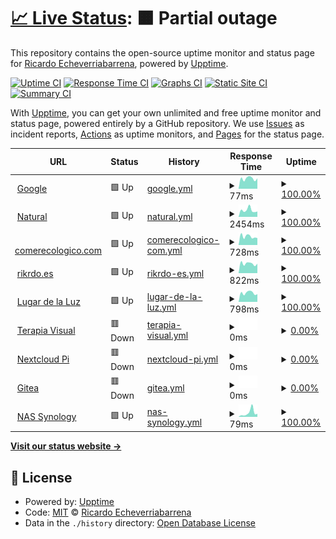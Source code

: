 # [📈 Live Status](https://rikrdo1979.github.io/upptime): <!--live status--> **🟧 Partial outage**

This repository contains the open-source uptime monitor and status page for [Ricardo Echeverriabarrena](www.rikrdo.es/cv), powered by [Upptime](https://github.com/upptime/upptime).

[![Uptime CI](https://github.com/rikrdo1979/upptime/workflows/Uptime%20CI/badge.svg)](https://github.com/rikrdo1979/upptime/actions?query=workflow%3A%22Uptime+CI%22)
[![Response Time CI](https://github.com/rikrdo1979/upptime/workflows/Response%20Time%20CI/badge.svg)](https://github.com/rikrdo1979/upptime/actions?query=workflow%3A%22Response+Time+CI%22)
[![Graphs CI](https://github.com/rikrdo1979/upptime/workflows/Graphs%20CI/badge.svg)](https://github.com/rikrdo1979/upptime/actions?query=workflow%3A%22Graphs+CI%22)
[![Static Site CI](https://github.com/rikrdo1979/upptime/workflows/Static%20Site%20CI/badge.svg)](https://github.com/rikrdo1979/upptime/actions?query=workflow%3A%22Static+Site+CI%22)
[![Summary CI](https://github.com/rikrdo1979/upptime/workflows/Summary%20CI/badge.svg)](https://github.com/rikrdo1979/upptime/actions?query=workflow%3A%22Summary+CI%22)

With [Upptime](https://upptime.js.org), you can get your own unlimited and free uptime monitor and status page, powered entirely by a GitHub repository. We use [Issues](https://github.com/rikrdo1979/upptime/issues) as incident reports, [Actions](https://github.com/rikrdo1979/upptime/actions) as uptime monitors, and [Pages](https://rikrdo1979.github.io/upptime) for the status page.

<!--start: status pages-->
<!-- This summary is generated by Upptime (https://github.com/upptime/upptime) -->
<!-- Do not edit this manually, your changes will be overwritten -->
<!-- prettier-ignore -->
| URL | Status | History | Response Time | Uptime |
| --- | ------ | ------- | ------------- | ------ |
| <img alt="" src="https://icons.duckduckgo.com/ip3/www.google.com.ico" height="13"> [Google](https://www.google.com) | 🟩 Up | [google.yml](https://github.com/rikrdo1979/upptime/commits/HEAD/history/google.yml) | <details><summary><img alt="Response time graph" src="./graphs/google/response-time-week.png" height="20"> 77ms</summary><br><a href="https://rikrdo1979.github.io/upptime/history/google"><img alt="Response time 109" src="https://img.shields.io/endpoint?url=https%3A%2F%2Fraw.githubusercontent.com%2Frikrdo1979%2Fupptime%2FHEAD%2Fapi%2Fgoogle%2Fresponse-time.json"></a><br><a href="https://rikrdo1979.github.io/upptime/history/google"><img alt="24-hour response time 63" src="https://img.shields.io/endpoint?url=https%3A%2F%2Fraw.githubusercontent.com%2Frikrdo1979%2Fupptime%2FHEAD%2Fapi%2Fgoogle%2Fresponse-time-day.json"></a><br><a href="https://rikrdo1979.github.io/upptime/history/google"><img alt="7-day response time 77" src="https://img.shields.io/endpoint?url=https%3A%2F%2Fraw.githubusercontent.com%2Frikrdo1979%2Fupptime%2FHEAD%2Fapi%2Fgoogle%2Fresponse-time-week.json"></a><br><a href="https://rikrdo1979.github.io/upptime/history/google"><img alt="30-day response time 96" src="https://img.shields.io/endpoint?url=https%3A%2F%2Fraw.githubusercontent.com%2Frikrdo1979%2Fupptime%2FHEAD%2Fapi%2Fgoogle%2Fresponse-time-month.json"></a><br><a href="https://rikrdo1979.github.io/upptime/history/google"><img alt="1-year response time 109" src="https://img.shields.io/endpoint?url=https%3A%2F%2Fraw.githubusercontent.com%2Frikrdo1979%2Fupptime%2FHEAD%2Fapi%2Fgoogle%2Fresponse-time-year.json"></a></details> | <details><summary><a href="https://rikrdo1979.github.io/upptime/history/google">100.00%</a></summary><a href="https://rikrdo1979.github.io/upptime/history/google"><img alt="All-time uptime 100.00%" src="https://img.shields.io/endpoint?url=https%3A%2F%2Fraw.githubusercontent.com%2Frikrdo1979%2Fupptime%2FHEAD%2Fapi%2Fgoogle%2Fuptime.json"></a><br><a href="https://rikrdo1979.github.io/upptime/history/google"><img alt="24-hour uptime 100.00%" src="https://img.shields.io/endpoint?url=https%3A%2F%2Fraw.githubusercontent.com%2Frikrdo1979%2Fupptime%2FHEAD%2Fapi%2Fgoogle%2Fuptime-day.json"></a><br><a href="https://rikrdo1979.github.io/upptime/history/google"><img alt="7-day uptime 100.00%" src="https://img.shields.io/endpoint?url=https%3A%2F%2Fraw.githubusercontent.com%2Frikrdo1979%2Fupptime%2FHEAD%2Fapi%2Fgoogle%2Fuptime-week.json"></a><br><a href="https://rikrdo1979.github.io/upptime/history/google"><img alt="30-day uptime 100.00%" src="https://img.shields.io/endpoint?url=https%3A%2F%2Fraw.githubusercontent.com%2Frikrdo1979%2Fupptime%2FHEAD%2Fapi%2Fgoogle%2Fuptime-month.json"></a><br><a href="https://rikrdo1979.github.io/upptime/history/google"><img alt="1-year uptime 100.00%" src="https://img.shields.io/endpoint?url=https%3A%2F%2Fraw.githubusercontent.com%2Frikrdo1979%2Fupptime%2FHEAD%2Fapi%2Fgoogle%2Fuptime-year.json"></a></details>
| <img alt="" src="https://icons.duckduckgo.com/ip3/www.mercadodevida.es.ico" height="13"> [Natural](https://www.mercadodevida.es) | 🟩 Up | [natural.yml](https://github.com/rikrdo1979/upptime/commits/HEAD/history/natural.yml) | <details><summary><img alt="Response time graph" src="./graphs/natural/response-time-week.png" height="20"> 2454ms</summary><br><a href="https://rikrdo1979.github.io/upptime/history/natural"><img alt="Response time 2406" src="https://img.shields.io/endpoint?url=https%3A%2F%2Fraw.githubusercontent.com%2Frikrdo1979%2Fupptime%2FHEAD%2Fapi%2Fnatural%2Fresponse-time.json"></a><br><a href="https://rikrdo1979.github.io/upptime/history/natural"><img alt="24-hour response time 1732" src="https://img.shields.io/endpoint?url=https%3A%2F%2Fraw.githubusercontent.com%2Frikrdo1979%2Fupptime%2FHEAD%2Fapi%2Fnatural%2Fresponse-time-day.json"></a><br><a href="https://rikrdo1979.github.io/upptime/history/natural"><img alt="7-day response time 2454" src="https://img.shields.io/endpoint?url=https%3A%2F%2Fraw.githubusercontent.com%2Frikrdo1979%2Fupptime%2FHEAD%2Fapi%2Fnatural%2Fresponse-time-week.json"></a><br><a href="https://rikrdo1979.github.io/upptime/history/natural"><img alt="30-day response time 2574" src="https://img.shields.io/endpoint?url=https%3A%2F%2Fraw.githubusercontent.com%2Frikrdo1979%2Fupptime%2FHEAD%2Fapi%2Fnatural%2Fresponse-time-month.json"></a><br><a href="https://rikrdo1979.github.io/upptime/history/natural"><img alt="1-year response time 2406" src="https://img.shields.io/endpoint?url=https%3A%2F%2Fraw.githubusercontent.com%2Frikrdo1979%2Fupptime%2FHEAD%2Fapi%2Fnatural%2Fresponse-time-year.json"></a></details> | <details><summary><a href="https://rikrdo1979.github.io/upptime/history/natural">100.00%</a></summary><a href="https://rikrdo1979.github.io/upptime/history/natural"><img alt="All-time uptime 99.99%" src="https://img.shields.io/endpoint?url=https%3A%2F%2Fraw.githubusercontent.com%2Frikrdo1979%2Fupptime%2FHEAD%2Fapi%2Fnatural%2Fuptime.json"></a><br><a href="https://rikrdo1979.github.io/upptime/history/natural"><img alt="24-hour uptime 100.00%" src="https://img.shields.io/endpoint?url=https%3A%2F%2Fraw.githubusercontent.com%2Frikrdo1979%2Fupptime%2FHEAD%2Fapi%2Fnatural%2Fuptime-day.json"></a><br><a href="https://rikrdo1979.github.io/upptime/history/natural"><img alt="7-day uptime 100.00%" src="https://img.shields.io/endpoint?url=https%3A%2F%2Fraw.githubusercontent.com%2Frikrdo1979%2Fupptime%2FHEAD%2Fapi%2Fnatural%2Fuptime-week.json"></a><br><a href="https://rikrdo1979.github.io/upptime/history/natural"><img alt="30-day uptime 100.00%" src="https://img.shields.io/endpoint?url=https%3A%2F%2Fraw.githubusercontent.com%2Frikrdo1979%2Fupptime%2FHEAD%2Fapi%2Fnatural%2Fuptime-month.json"></a><br><a href="https://rikrdo1979.github.io/upptime/history/natural"><img alt="1-year uptime 99.99%" src="https://img.shields.io/endpoint?url=https%3A%2F%2Fraw.githubusercontent.com%2Frikrdo1979%2Fupptime%2FHEAD%2Fapi%2Fnatural%2Fuptime-year.json"></a></details>
| <img alt="" src="https://icons.duckduckgo.com/ip3/www.comerecologico.com.ico" height="13"> [comerecologico.com](https://www.comerecologico.com) | 🟩 Up | [comerecologico-com.yml](https://github.com/rikrdo1979/upptime/commits/HEAD/history/comerecologico-com.yml) | <details><summary><img alt="Response time graph" src="./graphs/comerecologico-com/response-time-week.png" height="20"> 728ms</summary><br><a href="https://rikrdo1979.github.io/upptime/history/comerecologico-com"><img alt="Response time 925" src="https://img.shields.io/endpoint?url=https%3A%2F%2Fraw.githubusercontent.com%2Frikrdo1979%2Fupptime%2FHEAD%2Fapi%2Fcomerecologico-com%2Fresponse-time.json"></a><br><a href="https://rikrdo1979.github.io/upptime/history/comerecologico-com"><img alt="24-hour response time 615" src="https://img.shields.io/endpoint?url=https%3A%2F%2Fraw.githubusercontent.com%2Frikrdo1979%2Fupptime%2FHEAD%2Fapi%2Fcomerecologico-com%2Fresponse-time-day.json"></a><br><a href="https://rikrdo1979.github.io/upptime/history/comerecologico-com"><img alt="7-day response time 728" src="https://img.shields.io/endpoint?url=https%3A%2F%2Fraw.githubusercontent.com%2Frikrdo1979%2Fupptime%2FHEAD%2Fapi%2Fcomerecologico-com%2Fresponse-time-week.json"></a><br><a href="https://rikrdo1979.github.io/upptime/history/comerecologico-com"><img alt="30-day response time 919" src="https://img.shields.io/endpoint?url=https%3A%2F%2Fraw.githubusercontent.com%2Frikrdo1979%2Fupptime%2FHEAD%2Fapi%2Fcomerecologico-com%2Fresponse-time-month.json"></a><br><a href="https://rikrdo1979.github.io/upptime/history/comerecologico-com"><img alt="1-year response time 925" src="https://img.shields.io/endpoint?url=https%3A%2F%2Fraw.githubusercontent.com%2Frikrdo1979%2Fupptime%2FHEAD%2Fapi%2Fcomerecologico-com%2Fresponse-time-year.json"></a></details> | <details><summary><a href="https://rikrdo1979.github.io/upptime/history/comerecologico-com">100.00%</a></summary><a href="https://rikrdo1979.github.io/upptime/history/comerecologico-com"><img alt="All-time uptime 99.99%" src="https://img.shields.io/endpoint?url=https%3A%2F%2Fraw.githubusercontent.com%2Frikrdo1979%2Fupptime%2FHEAD%2Fapi%2Fcomerecologico-com%2Fuptime.json"></a><br><a href="https://rikrdo1979.github.io/upptime/history/comerecologico-com"><img alt="24-hour uptime 100.00%" src="https://img.shields.io/endpoint?url=https%3A%2F%2Fraw.githubusercontent.com%2Frikrdo1979%2Fupptime%2FHEAD%2Fapi%2Fcomerecologico-com%2Fuptime-day.json"></a><br><a href="https://rikrdo1979.github.io/upptime/history/comerecologico-com"><img alt="7-day uptime 100.00%" src="https://img.shields.io/endpoint?url=https%3A%2F%2Fraw.githubusercontent.com%2Frikrdo1979%2Fupptime%2FHEAD%2Fapi%2Fcomerecologico-com%2Fuptime-week.json"></a><br><a href="https://rikrdo1979.github.io/upptime/history/comerecologico-com"><img alt="30-day uptime 100.00%" src="https://img.shields.io/endpoint?url=https%3A%2F%2Fraw.githubusercontent.com%2Frikrdo1979%2Fupptime%2FHEAD%2Fapi%2Fcomerecologico-com%2Fuptime-month.json"></a><br><a href="https://rikrdo1979.github.io/upptime/history/comerecologico-com"><img alt="1-year uptime 99.99%" src="https://img.shields.io/endpoint?url=https%3A%2F%2Fraw.githubusercontent.com%2Frikrdo1979%2Fupptime%2FHEAD%2Fapi%2Fcomerecologico-com%2Fuptime-year.json"></a></details>
| <img alt="" src="https://icons.duckduckgo.com/ip3/www.rikrdo.es.ico" height="13"> [rikrdo.es](https://www.rikrdo.es/cv) | 🟩 Up | [rikrdo-es.yml](https://github.com/rikrdo1979/upptime/commits/HEAD/history/rikrdo-es.yml) | <details><summary><img alt="Response time graph" src="./graphs/rikrdo-es/response-time-week.png" height="20"> 822ms</summary><br><a href="https://rikrdo1979.github.io/upptime/history/rikrdo-es"><img alt="Response time 975" src="https://img.shields.io/endpoint?url=https%3A%2F%2Fraw.githubusercontent.com%2Frikrdo1979%2Fupptime%2FHEAD%2Fapi%2Frikrdo-es%2Fresponse-time.json"></a><br><a href="https://rikrdo1979.github.io/upptime/history/rikrdo-es"><img alt="24-hour response time 584" src="https://img.shields.io/endpoint?url=https%3A%2F%2Fraw.githubusercontent.com%2Frikrdo1979%2Fupptime%2FHEAD%2Fapi%2Frikrdo-es%2Fresponse-time-day.json"></a><br><a href="https://rikrdo1979.github.io/upptime/history/rikrdo-es"><img alt="7-day response time 822" src="https://img.shields.io/endpoint?url=https%3A%2F%2Fraw.githubusercontent.com%2Frikrdo1979%2Fupptime%2FHEAD%2Fapi%2Frikrdo-es%2Fresponse-time-week.json"></a><br><a href="https://rikrdo1979.github.io/upptime/history/rikrdo-es"><img alt="30-day response time 908" src="https://img.shields.io/endpoint?url=https%3A%2F%2Fraw.githubusercontent.com%2Frikrdo1979%2Fupptime%2FHEAD%2Fapi%2Frikrdo-es%2Fresponse-time-month.json"></a><br><a href="https://rikrdo1979.github.io/upptime/history/rikrdo-es"><img alt="1-year response time 975" src="https://img.shields.io/endpoint?url=https%3A%2F%2Fraw.githubusercontent.com%2Frikrdo1979%2Fupptime%2FHEAD%2Fapi%2Frikrdo-es%2Fresponse-time-year.json"></a></details> | <details><summary><a href="https://rikrdo1979.github.io/upptime/history/rikrdo-es">100.00%</a></summary><a href="https://rikrdo1979.github.io/upptime/history/rikrdo-es"><img alt="All-time uptime 100.00%" src="https://img.shields.io/endpoint?url=https%3A%2F%2Fraw.githubusercontent.com%2Frikrdo1979%2Fupptime%2FHEAD%2Fapi%2Frikrdo-es%2Fuptime.json"></a><br><a href="https://rikrdo1979.github.io/upptime/history/rikrdo-es"><img alt="24-hour uptime 100.00%" src="https://img.shields.io/endpoint?url=https%3A%2F%2Fraw.githubusercontent.com%2Frikrdo1979%2Fupptime%2FHEAD%2Fapi%2Frikrdo-es%2Fuptime-day.json"></a><br><a href="https://rikrdo1979.github.io/upptime/history/rikrdo-es"><img alt="7-day uptime 100.00%" src="https://img.shields.io/endpoint?url=https%3A%2F%2Fraw.githubusercontent.com%2Frikrdo1979%2Fupptime%2FHEAD%2Fapi%2Frikrdo-es%2Fuptime-week.json"></a><br><a href="https://rikrdo1979.github.io/upptime/history/rikrdo-es"><img alt="30-day uptime 100.00%" src="https://img.shields.io/endpoint?url=https%3A%2F%2Fraw.githubusercontent.com%2Frikrdo1979%2Fupptime%2FHEAD%2Fapi%2Frikrdo-es%2Fuptime-month.json"></a><br><a href="https://rikrdo1979.github.io/upptime/history/rikrdo-es"><img alt="1-year uptime 100.00%" src="https://img.shields.io/endpoint?url=https%3A%2F%2Fraw.githubusercontent.com%2Frikrdo1979%2Fupptime%2FHEAD%2Fapi%2Frikrdo-es%2Fuptime-year.json"></a></details>
| <img alt="" src="https://icons.duckduckgo.com/ip3/www.lugardelaluz.es.ico" height="13"> [Lugar de la Luz](https://www.lugardelaluz.es/guests) | 🟩 Up | [lugar-de-la-luz.yml](https://github.com/rikrdo1979/upptime/commits/HEAD/history/lugar-de-la-luz.yml) | <details><summary><img alt="Response time graph" src="./graphs/lugar-de-la-luz/response-time-week.png" height="20"> 798ms</summary><br><a href="https://rikrdo1979.github.io/upptime/history/lugar-de-la-luz"><img alt="Response time 814" src="https://img.shields.io/endpoint?url=https%3A%2F%2Fraw.githubusercontent.com%2Frikrdo1979%2Fupptime%2FHEAD%2Fapi%2Flugar-de-la-luz%2Fresponse-time.json"></a><br><a href="https://rikrdo1979.github.io/upptime/history/lugar-de-la-luz"><img alt="24-hour response time 619" src="https://img.shields.io/endpoint?url=https%3A%2F%2Fraw.githubusercontent.com%2Frikrdo1979%2Fupptime%2FHEAD%2Fapi%2Flugar-de-la-luz%2Fresponse-time-day.json"></a><br><a href="https://rikrdo1979.github.io/upptime/history/lugar-de-la-luz"><img alt="7-day response time 798" src="https://img.shields.io/endpoint?url=https%3A%2F%2Fraw.githubusercontent.com%2Frikrdo1979%2Fupptime%2FHEAD%2Fapi%2Flugar-de-la-luz%2Fresponse-time-week.json"></a><br><a href="https://rikrdo1979.github.io/upptime/history/lugar-de-la-luz"><img alt="30-day response time 867" src="https://img.shields.io/endpoint?url=https%3A%2F%2Fraw.githubusercontent.com%2Frikrdo1979%2Fupptime%2FHEAD%2Fapi%2Flugar-de-la-luz%2Fresponse-time-month.json"></a><br><a href="https://rikrdo1979.github.io/upptime/history/lugar-de-la-luz"><img alt="1-year response time 814" src="https://img.shields.io/endpoint?url=https%3A%2F%2Fraw.githubusercontent.com%2Frikrdo1979%2Fupptime%2FHEAD%2Fapi%2Flugar-de-la-luz%2Fresponse-time-year.json"></a></details> | <details><summary><a href="https://rikrdo1979.github.io/upptime/history/lugar-de-la-luz">100.00%</a></summary><a href="https://rikrdo1979.github.io/upptime/history/lugar-de-la-luz"><img alt="All-time uptime 100.00%" src="https://img.shields.io/endpoint?url=https%3A%2F%2Fraw.githubusercontent.com%2Frikrdo1979%2Fupptime%2FHEAD%2Fapi%2Flugar-de-la-luz%2Fuptime.json"></a><br><a href="https://rikrdo1979.github.io/upptime/history/lugar-de-la-luz"><img alt="24-hour uptime 100.00%" src="https://img.shields.io/endpoint?url=https%3A%2F%2Fraw.githubusercontent.com%2Frikrdo1979%2Fupptime%2FHEAD%2Fapi%2Flugar-de-la-luz%2Fuptime-day.json"></a><br><a href="https://rikrdo1979.github.io/upptime/history/lugar-de-la-luz"><img alt="7-day uptime 100.00%" src="https://img.shields.io/endpoint?url=https%3A%2F%2Fraw.githubusercontent.com%2Frikrdo1979%2Fupptime%2FHEAD%2Fapi%2Flugar-de-la-luz%2Fuptime-week.json"></a><br><a href="https://rikrdo1979.github.io/upptime/history/lugar-de-la-luz"><img alt="30-day uptime 100.00%" src="https://img.shields.io/endpoint?url=https%3A%2F%2Fraw.githubusercontent.com%2Frikrdo1979%2Fupptime%2FHEAD%2Fapi%2Flugar-de-la-luz%2Fuptime-month.json"></a><br><a href="https://rikrdo1979.github.io/upptime/history/lugar-de-la-luz"><img alt="1-year uptime 100.00%" src="https://img.shields.io/endpoint?url=https%3A%2F%2Fraw.githubusercontent.com%2Frikrdo1979%2Fupptime%2FHEAD%2Fapi%2Flugar-de-la-luz%2Fuptime-year.json"></a></details>
| <img alt="" src="https://icons.duckduckgo.com/ip3/terapiavisualsanpedrodealcantara.com.ico" height="13"> [Terapia Visual](https://terapiavisualsanpedrodealcantara.com) | 🟥 Down | [terapia-visual.yml](https://github.com/rikrdo1979/upptime/commits/HEAD/history/terapia-visual.yml) | <details><summary><img alt="Response time graph" src="./graphs/terapia-visual/response-time-week.png" height="20"> 0ms</summary><br><a href="https://rikrdo1979.github.io/upptime/history/terapia-visual"><img alt="Response time 1043" src="https://img.shields.io/endpoint?url=https%3A%2F%2Fraw.githubusercontent.com%2Frikrdo1979%2Fupptime%2FHEAD%2Fapi%2Fterapia-visual%2Fresponse-time.json"></a><br><a href="https://rikrdo1979.github.io/upptime/history/terapia-visual"><img alt="24-hour response time 0" src="https://img.shields.io/endpoint?url=https%3A%2F%2Fraw.githubusercontent.com%2Frikrdo1979%2Fupptime%2FHEAD%2Fapi%2Fterapia-visual%2Fresponse-time-day.json"></a><br><a href="https://rikrdo1979.github.io/upptime/history/terapia-visual"><img alt="7-day response time 0" src="https://img.shields.io/endpoint?url=https%3A%2F%2Fraw.githubusercontent.com%2Frikrdo1979%2Fupptime%2FHEAD%2Fapi%2Fterapia-visual%2Fresponse-time-week.json"></a><br><a href="https://rikrdo1979.github.io/upptime/history/terapia-visual"><img alt="30-day response time 0" src="https://img.shields.io/endpoint?url=https%3A%2F%2Fraw.githubusercontent.com%2Frikrdo1979%2Fupptime%2FHEAD%2Fapi%2Fterapia-visual%2Fresponse-time-month.json"></a><br><a href="https://rikrdo1979.github.io/upptime/history/terapia-visual"><img alt="1-year response time 1043" src="https://img.shields.io/endpoint?url=https%3A%2F%2Fraw.githubusercontent.com%2Frikrdo1979%2Fupptime%2FHEAD%2Fapi%2Fterapia-visual%2Fresponse-time-year.json"></a></details> | <details><summary><a href="https://rikrdo1979.github.io/upptime/history/terapia-visual">0.00%</a></summary><a href="https://rikrdo1979.github.io/upptime/history/terapia-visual"><img alt="All-time uptime 64.41%" src="https://img.shields.io/endpoint?url=https%3A%2F%2Fraw.githubusercontent.com%2Frikrdo1979%2Fupptime%2FHEAD%2Fapi%2Fterapia-visual%2Fuptime.json"></a><br><a href="https://rikrdo1979.github.io/upptime/history/terapia-visual"><img alt="24-hour uptime 0.00%" src="https://img.shields.io/endpoint?url=https%3A%2F%2Fraw.githubusercontent.com%2Frikrdo1979%2Fupptime%2FHEAD%2Fapi%2Fterapia-visual%2Fuptime-day.json"></a><br><a href="https://rikrdo1979.github.io/upptime/history/terapia-visual"><img alt="7-day uptime 0.00%" src="https://img.shields.io/endpoint?url=https%3A%2F%2Fraw.githubusercontent.com%2Frikrdo1979%2Fupptime%2FHEAD%2Fapi%2Fterapia-visual%2Fuptime-week.json"></a><br><a href="https://rikrdo1979.github.io/upptime/history/terapia-visual"><img alt="30-day uptime 1.38%" src="https://img.shields.io/endpoint?url=https%3A%2F%2Fraw.githubusercontent.com%2Frikrdo1979%2Fupptime%2FHEAD%2Fapi%2Fterapia-visual%2Fuptime-month.json"></a><br><a href="https://rikrdo1979.github.io/upptime/history/terapia-visual"><img alt="1-year uptime 64.41%" src="https://img.shields.io/endpoint?url=https%3A%2F%2Fraw.githubusercontent.com%2Frikrdo1979%2Fupptime%2FHEAD%2Fapi%2Fterapia-visual%2Fuptime-year.json"></a></details>
| <img alt="" src="https://icons.duckduckgo.com/ip3/ftprikrdo.duckdns.org.ico" height="13"> [Nextcloud Pi](https://ftprikrdo.duckdns.org) | 🟥 Down | [nextcloud-pi.yml](https://github.com/rikrdo1979/upptime/commits/HEAD/history/nextcloud-pi.yml) | <details><summary><img alt="Response time graph" src="./graphs/nextcloud-pi/response-time-week.png" height="20"> 0ms</summary><br><a href="https://rikrdo1979.github.io/upptime/history/nextcloud-pi"><img alt="Response time 4676" src="https://img.shields.io/endpoint?url=https%3A%2F%2Fraw.githubusercontent.com%2Frikrdo1979%2Fupptime%2FHEAD%2Fapi%2Fnextcloud-pi%2Fresponse-time.json"></a><br><a href="https://rikrdo1979.github.io/upptime/history/nextcloud-pi"><img alt="24-hour response time 0" src="https://img.shields.io/endpoint?url=https%3A%2F%2Fraw.githubusercontent.com%2Frikrdo1979%2Fupptime%2FHEAD%2Fapi%2Fnextcloud-pi%2Fresponse-time-day.json"></a><br><a href="https://rikrdo1979.github.io/upptime/history/nextcloud-pi"><img alt="7-day response time 0" src="https://img.shields.io/endpoint?url=https%3A%2F%2Fraw.githubusercontent.com%2Frikrdo1979%2Fupptime%2FHEAD%2Fapi%2Fnextcloud-pi%2Fresponse-time-week.json"></a><br><a href="https://rikrdo1979.github.io/upptime/history/nextcloud-pi"><img alt="30-day response time 3797" src="https://img.shields.io/endpoint?url=https%3A%2F%2Fraw.githubusercontent.com%2Frikrdo1979%2Fupptime%2FHEAD%2Fapi%2Fnextcloud-pi%2Fresponse-time-month.json"></a><br><a href="https://rikrdo1979.github.io/upptime/history/nextcloud-pi"><img alt="1-year response time 4676" src="https://img.shields.io/endpoint?url=https%3A%2F%2Fraw.githubusercontent.com%2Frikrdo1979%2Fupptime%2FHEAD%2Fapi%2Fnextcloud-pi%2Fresponse-time-year.json"></a></details> | <details><summary><a href="https://rikrdo1979.github.io/upptime/history/nextcloud-pi">0.00%</a></summary><a href="https://rikrdo1979.github.io/upptime/history/nextcloud-pi"><img alt="All-time uptime 93.17%" src="https://img.shields.io/endpoint?url=https%3A%2F%2Fraw.githubusercontent.com%2Frikrdo1979%2Fupptime%2FHEAD%2Fapi%2Fnextcloud-pi%2Fuptime.json"></a><br><a href="https://rikrdo1979.github.io/upptime/history/nextcloud-pi"><img alt="24-hour uptime 0.00%" src="https://img.shields.io/endpoint?url=https%3A%2F%2Fraw.githubusercontent.com%2Frikrdo1979%2Fupptime%2FHEAD%2Fapi%2Fnextcloud-pi%2Fuptime-day.json"></a><br><a href="https://rikrdo1979.github.io/upptime/history/nextcloud-pi"><img alt="7-day uptime 0.00%" src="https://img.shields.io/endpoint?url=https%3A%2F%2Fraw.githubusercontent.com%2Frikrdo1979%2Fupptime%2FHEAD%2Fapi%2Fnextcloud-pi%2Fuptime-week.json"></a><br><a href="https://rikrdo1979.github.io/upptime/history/nextcloud-pi"><img alt="30-day uptime 75.08%" src="https://img.shields.io/endpoint?url=https%3A%2F%2Fraw.githubusercontent.com%2Frikrdo1979%2Fupptime%2FHEAD%2Fapi%2Fnextcloud-pi%2Fuptime-month.json"></a><br><a href="https://rikrdo1979.github.io/upptime/history/nextcloud-pi"><img alt="1-year uptime 93.17%" src="https://img.shields.io/endpoint?url=https%3A%2F%2Fraw.githubusercontent.com%2Frikrdo1979%2Fupptime%2FHEAD%2Fapi%2Fnextcloud-pi%2Fuptime-year.json"></a></details>
| <img alt="" src="https://icons.duckduckgo.com/ip3/gitrikrdo.duckdns.org.ico" height="13"> [Gitea](http://gitrikrdo.duckdns.org:3000) | 🟥 Down | [gitea.yml](https://github.com/rikrdo1979/upptime/commits/HEAD/history/gitea.yml) | <details><summary><img alt="Response time graph" src="./graphs/gitea/response-time-week.png" height="20"> 0ms</summary><br><a href="https://rikrdo1979.github.io/upptime/history/gitea"><img alt="Response time 1507" src="https://img.shields.io/endpoint?url=https%3A%2F%2Fraw.githubusercontent.com%2Frikrdo1979%2Fupptime%2FHEAD%2Fapi%2Fgitea%2Fresponse-time.json"></a><br><a href="https://rikrdo1979.github.io/upptime/history/gitea"><img alt="24-hour response time 0" src="https://img.shields.io/endpoint?url=https%3A%2F%2Fraw.githubusercontent.com%2Frikrdo1979%2Fupptime%2FHEAD%2Fapi%2Fgitea%2Fresponse-time-day.json"></a><br><a href="https://rikrdo1979.github.io/upptime/history/gitea"><img alt="7-day response time 0" src="https://img.shields.io/endpoint?url=https%3A%2F%2Fraw.githubusercontent.com%2Frikrdo1979%2Fupptime%2FHEAD%2Fapi%2Fgitea%2Fresponse-time-week.json"></a><br><a href="https://rikrdo1979.github.io/upptime/history/gitea"><img alt="30-day response time 570" src="https://img.shields.io/endpoint?url=https%3A%2F%2Fraw.githubusercontent.com%2Frikrdo1979%2Fupptime%2FHEAD%2Fapi%2Fgitea%2Fresponse-time-month.json"></a><br><a href="https://rikrdo1979.github.io/upptime/history/gitea"><img alt="1-year response time 1507" src="https://img.shields.io/endpoint?url=https%3A%2F%2Fraw.githubusercontent.com%2Frikrdo1979%2Fupptime%2FHEAD%2Fapi%2Fgitea%2Fresponse-time-year.json"></a></details> | <details><summary><a href="https://rikrdo1979.github.io/upptime/history/gitea">0.00%</a></summary><a href="https://rikrdo1979.github.io/upptime/history/gitea"><img alt="All-time uptime 93.29%" src="https://img.shields.io/endpoint?url=https%3A%2F%2Fraw.githubusercontent.com%2Frikrdo1979%2Fupptime%2FHEAD%2Fapi%2Fgitea%2Fuptime.json"></a><br><a href="https://rikrdo1979.github.io/upptime/history/gitea"><img alt="24-hour uptime 0.00%" src="https://img.shields.io/endpoint?url=https%3A%2F%2Fraw.githubusercontent.com%2Frikrdo1979%2Fupptime%2FHEAD%2Fapi%2Fgitea%2Fuptime-day.json"></a><br><a href="https://rikrdo1979.github.io/upptime/history/gitea"><img alt="7-day uptime 0.00%" src="https://img.shields.io/endpoint?url=https%3A%2F%2Fraw.githubusercontent.com%2Frikrdo1979%2Fupptime%2FHEAD%2Fapi%2Fgitea%2Fuptime-week.json"></a><br><a href="https://rikrdo1979.github.io/upptime/history/gitea"><img alt="30-day uptime 75.05%" src="https://img.shields.io/endpoint?url=https%3A%2F%2Fraw.githubusercontent.com%2Frikrdo1979%2Fupptime%2FHEAD%2Fapi%2Fgitea%2Fuptime-month.json"></a><br><a href="https://rikrdo1979.github.io/upptime/history/gitea"><img alt="1-year uptime 93.29%" src="https://img.shields.io/endpoint?url=https%3A%2F%2Fraw.githubusercontent.com%2Frikrdo1979%2Fupptime%2FHEAD%2Fapi%2Fgitea%2Fuptime-year.json"></a></details>
| <img alt="" src="https://icons.duckduckgo.com/ip3/mercadodevida.quickconnect.to.ico" height="13"> [NAS Synology](http://mercadodevida.quickconnect.to/) | 🟩 Up | [nas-synology.yml](https://github.com/rikrdo1979/upptime/commits/HEAD/history/nas-synology.yml) | <details><summary><img alt="Response time graph" src="./graphs/nas-synology/response-time-week.png" height="20"> 79ms</summary><br><a href="https://rikrdo1979.github.io/upptime/history/nas-synology"><img alt="Response time 119" src="https://img.shields.io/endpoint?url=https%3A%2F%2Fraw.githubusercontent.com%2Frikrdo1979%2Fupptime%2FHEAD%2Fapi%2Fnas-synology%2Fresponse-time.json"></a><br><a href="https://rikrdo1979.github.io/upptime/history/nas-synology"><img alt="24-hour response time 35" src="https://img.shields.io/endpoint?url=https%3A%2F%2Fraw.githubusercontent.com%2Frikrdo1979%2Fupptime%2FHEAD%2Fapi%2Fnas-synology%2Fresponse-time-day.json"></a><br><a href="https://rikrdo1979.github.io/upptime/history/nas-synology"><img alt="7-day response time 79" src="https://img.shields.io/endpoint?url=https%3A%2F%2Fraw.githubusercontent.com%2Frikrdo1979%2Fupptime%2FHEAD%2Fapi%2Fnas-synology%2Fresponse-time-week.json"></a><br><a href="https://rikrdo1979.github.io/upptime/history/nas-synology"><img alt="30-day response time 111" src="https://img.shields.io/endpoint?url=https%3A%2F%2Fraw.githubusercontent.com%2Frikrdo1979%2Fupptime%2FHEAD%2Fapi%2Fnas-synology%2Fresponse-time-month.json"></a><br><a href="https://rikrdo1979.github.io/upptime/history/nas-synology"><img alt="1-year response time 119" src="https://img.shields.io/endpoint?url=https%3A%2F%2Fraw.githubusercontent.com%2Frikrdo1979%2Fupptime%2FHEAD%2Fapi%2Fnas-synology%2Fresponse-time-year.json"></a></details> | <details><summary><a href="https://rikrdo1979.github.io/upptime/history/nas-synology">100.00%</a></summary><a href="https://rikrdo1979.github.io/upptime/history/nas-synology"><img alt="All-time uptime 100.00%" src="https://img.shields.io/endpoint?url=https%3A%2F%2Fraw.githubusercontent.com%2Frikrdo1979%2Fupptime%2FHEAD%2Fapi%2Fnas-synology%2Fuptime.json"></a><br><a href="https://rikrdo1979.github.io/upptime/history/nas-synology"><img alt="24-hour uptime 100.00%" src="https://img.shields.io/endpoint?url=https%3A%2F%2Fraw.githubusercontent.com%2Frikrdo1979%2Fupptime%2FHEAD%2Fapi%2Fnas-synology%2Fuptime-day.json"></a><br><a href="https://rikrdo1979.github.io/upptime/history/nas-synology"><img alt="7-day uptime 100.00%" src="https://img.shields.io/endpoint?url=https%3A%2F%2Fraw.githubusercontent.com%2Frikrdo1979%2Fupptime%2FHEAD%2Fapi%2Fnas-synology%2Fuptime-week.json"></a><br><a href="https://rikrdo1979.github.io/upptime/history/nas-synology"><img alt="30-day uptime 100.00%" src="https://img.shields.io/endpoint?url=https%3A%2F%2Fraw.githubusercontent.com%2Frikrdo1979%2Fupptime%2FHEAD%2Fapi%2Fnas-synology%2Fuptime-month.json"></a><br><a href="https://rikrdo1979.github.io/upptime/history/nas-synology"><img alt="1-year uptime 100.00%" src="https://img.shields.io/endpoint?url=https%3A%2F%2Fraw.githubusercontent.com%2Frikrdo1979%2Fupptime%2FHEAD%2Fapi%2Fnas-synology%2Fuptime-year.json"></a></details>

<!--end: status pages-->

[**Visit our status website →**](https://rikrdo1979.github.io/upptime)

## 📄 License

- Powered by: [Upptime](https://github.com/upptime/upptime)
- Code: [MIT](./LICENSE) © [Ricardo Echeverriabarrena](www.rikrdo.es/cv)
- Data in the `./history` directory: [Open Database License](https://opendatacommons.org/licenses/odbl/1-0/)
